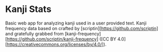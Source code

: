 # Kanji Stats

Basic web app for analyzing kanji used in a user provided text.
Kanji frequency data based on crafted by [scriptin][https://github.com/scriptin]
and gratefully grabbed from [kanji-frequency][https://github.com/scriptin/kanji-frequency]
([CC BY 4.0][https://creativecommons.org/licenses/by/4.0/]).
